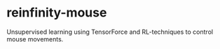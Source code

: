 # reinfinity-mouse
Unsupervised learning using TensorForce and RL-techniques to control mouse movements.
